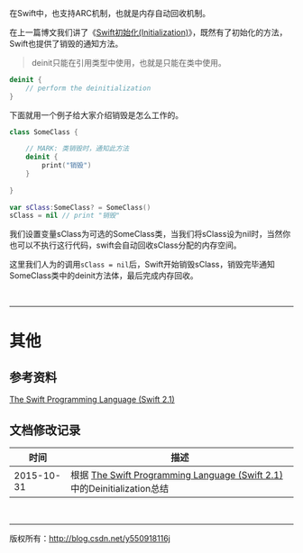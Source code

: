 在Swift中，也支持ARC机制，也就是内存自动回收机制。

在上一篇博文我们讲了《[Swift初始化(Initialization)](http://blog.csdn.net/y550918116j/article/details/49535219)》，既然有了初始化的方法，Swift也提供了销毁的通知方法。

> deinit只能在引用类型中使用，也就是只能在类中使用。

```Swift
deinit {
    // perform the deinitialization
}
```

下面就用一个例子给大家介绍销毁是怎么工作的。

```Swift
class SomeClass {
    
    // MARK: 类销毁时，通知此方法
    deinit {
        print("销毁")
    }
    
}
    
var sClass:SomeClass? = SomeClass()
sClass = nil // print "销毁"
```

我们设置变量sClass为可选的SomeClass类，当我们将sClass设为nil时，当然你也可以不执行这行代码，swift会自动回收sClass分配的内存空间。

这里我们人为的调用`sClass = nil`后，Swift开始销毁sClass，销毁完毕通知SomeClass类中的deinit方法体，最后完成内存回收。

&#160;

----------

# 其他

## 参考资料

 [The Swift Programming Language (Swift 2.1)](https://developer.apple.com/library/ios/documentation/Swift/Conceptual/Swift_Programming_Language/ErrorHandling.html)

## 文档修改记录

| 时间 | 描述 |
| ---- | ---- |
| 2015-10-31 | 根据 [The Swift Programming Language (Swift 2.1)](https://developer.apple.com/library/ios/documentation/Swift/Conceptual/Swift_Programming_Language/ErrorHandling.html)中的Deinitialization总结 |

&#160;

----------

版权所有：http://blog.csdn.net/y550918116j